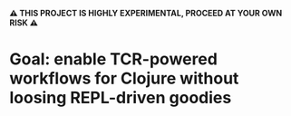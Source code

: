 **⚠️ THIS PROJECT IS HIGHLY EXPERIMENTAL, PROCEED AT YOUR OWN RISK ⚠️**

# Goal: enable TCR-powered workflows for Clojure without loosing REPL-driven goodies

